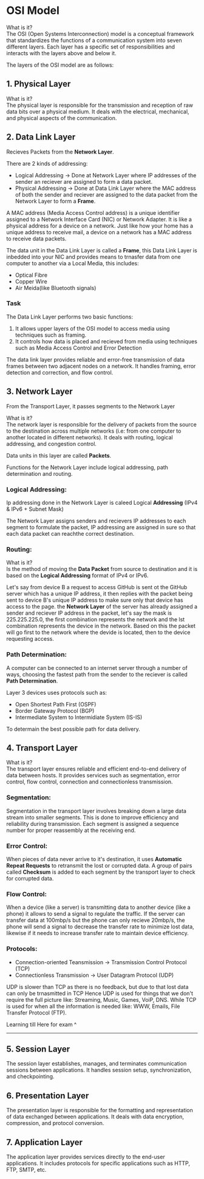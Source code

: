 <h1>OSI Model</h1>

What is it?<br>
The OSI (Open Systems Interconnection) model is a conceptual framework that standardizes the functions of a communication system into seven different layers. Each layer has a specific set of responsibilities and interacts with the layers above and below it.

The layers of the OSI model are as follows:

## 1. Physical Layer

What is it?<br>
The physical layer is responsible for the transmission and reception of raw data bits over a physical medium. It deals with the electrical, mechanical, and physical aspects of the communication.

## 2. Data Link Layer

Recieves Packets from the <b>Network Layer</b>.

There are 2 kinds of addressing:

- Logical Addressing -> Done at Network Layer where IP addresses of the sender an reciever are assigned to form a data packet.
- Physical Addressing -> Done at Data Link Layer where the MAC address of both the sender and reciever are assigned to the data packet from the Network Layer to form a <b>Frame</b>.

A MAC address (Media Access Control address) is a unique identifier assigned to a Network Interface Card (NIC) or Network Adapter. It is like a physical address for a device on a network. Just like how your home has a unique address to receive mail, a device on a network has a MAC address to receive data packets.

The data unit in the Data Link Layer is called a <b>Frame</b>, this Data Link Layer is inbedded into your NIC and provides means to trnasfer data from one computer to another via a Local Media, this includes:

- Optical Fibre
- Copper Wire
- Air Meida(like Bluetooth signals)

### Task

The Data Link Layer performs two basic functions:

1. It allows upper layers of the OSI model to access media using techniques such as framing.
2. It controls how data is placed and recieved from media using techniques such as Media Access Control and Error Detection

The data link layer provides reliable and error-free transmission of data frames between two adjacent nodes on a network. It handles framing, error detection and correction, and flow control.

## 3. Network Layer

From the Transport Layer, it passes segments to the Network Layer

What is it?<br>
The network layer is responsible for the delivery of packets from the source to the destination across multiple networks (i.e: from one computer to another located in different networks). It deals with routing, logical addressing, and congestion control.

Data units in this layer are called <b>Packets</b>.

Functions for the Network Layer include logical addressing, path determination and routing.

### Logical Addressing:

Ip addressing done in the Network Layer is caleed Logical <b>Addressing</b> (IPv4 & IPv6 + Subnet Mask)

The Network Layer assigns senders and recievers IP addresses to each segment to formulate the packet, IP addressing are assigned in sure so that each data packet can reachthe correct destination.

### Routing:

What is it?<br>
Is the method of moving the <b>Data Packet</b> from source to destination and it is based on the <b>Logical Addressing</b> format of IPv4 or IPv6.

Let's say from device B a request to access GitHub is sent ot the GitHub server which has a unique IP address, it then replies with the packet being sent to device B's unique IP address to make sure only that device has access to the page. the <b>Network Layer</b> of the server has already assigned a sender and reciever IP address in the packet, let's say the mask is 225.225.225.0, the first combination represents the network and the lst combination represents the device in the network. Based on this the packet will go first to the network where the devide is located, then to the device requesting access.

### Path Determination:

A computer can be connected to an internet server through a number of ways, choosing the fastest path from the sender to the reciever is called <b>Path Determination</b>.

Layer 3 devices uses protocols such as:

- Open Shortest Path First (OSPF)
- Border Gateway Protocol (BGP)
- Intermediate System to Intermidiate System (IS-IS)

To determain the best possible path for data delivery.

## 4. Transport Layer

What is it?<br>
The transport layer ensures reliable and efficient end-to-end delivery of data between hosts. It provides services such as segmentation, error control, flow control, connection and connectionless transmission.

### Segmentation:

Segmentation in the transport layer involves breaking down a large data stream into smaller segments. This is done to improve efficiency and reliability during transmission. Each segment is assigned a sequence number for proper reassembly at the receiving end.

### Error Control:

When pieces of data never arrive to it's destination, it uses <b>Automatic Repeat Requests</b> to retransmit the lost or corrupted data. A group of pairs called <b>Checksum</b> is added to each segment by the transport layer to check for corrupted data.

### Flow Control:

When a device (like a server) is transmitting data to another device (like a phone) it allows to send a signal to regulate the traffic. If the server can transfer data at 100mbp/s but the phone can only recieve 20mbp/s, the phone will send a signal to decrease the transfer rate to minimize lost data, likewise if it needs to increase transfer rate to maintain device efficiency.

### Protocols:

- Connection-oriented Teansmission -> Transmission Control Protocol (TCP)
- Connectionless Transmission -> User Datagram Protocol (UDP)

UDP is slower than TCP as there is no feedback, but due to that lost data can only be trnasmitted in TCP
Hence UDP is used for things that we don't require the full picture like: Streaming, Music, Games, VoiP, DNS.
While TCP is used for when all the information is needed like: WWW, Emails, File Transfer Protocol (FTP).

Learning till Here for exam ^

---

## 5. Session Layer

The session layer establishes, manages, and terminates communication sessions between applications. It handles session setup, synchronization, and checkpointing.

## 6. Presentation Layer

The presentation layer is responsible for the formatting and representation of data exchanged between applications. It deals with data encryption, compression, and protocol conversion.

## 7. Application Layer

The application layer provides services directly to the end-user applications. It includes protocols for specific applications such as HTTP, FTP, SMTP, etc.
